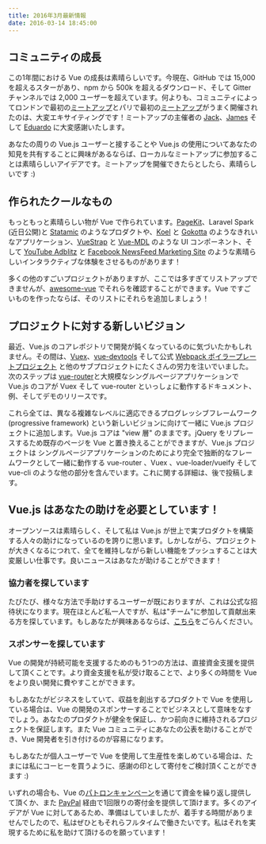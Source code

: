 ```yaml
---
title: 2016年3月最新情報
date: 2016-03-14 18:45:00
---
```


## コミュニティの成長

この1年間における Vue の成長は素晴らしいです。今現在、GitHub では 15,000 を超えるスターがあり、npm から 500k を超えるダウンロード、そして Gitter チャンネルでは 2,000 ユーザーを超えています。何よりも、コミュニティによってロンドンで最初の[ミートアップ](http://www.meetup.com/London-Vue-js-Meetup/)とパリで最初の[ミートアップ](http://www.meetup.com/Vuejs-Paris/?scroll=true)がうまく開催されたのは、大変エキサイティングです！ミートアップの主催者の [Jack](https://twitter.com/JackBarham)、[James](https://twitter.com/onejamesbrowne/) そして [Eduardo](https://twitter.com/posva/) に大変感謝いたします。

<!-- more -->

あなたの周りの Vue.js ユーザーと接することや Vue.js の使用についてあなたの知見を共有することに興味があるならば、ローカルなミートアップに参加することは素晴らしいアイデアです。ミートアップを開催できたらとしたら、素晴らしいです :)

## 作られたクールなもの

もっともっと素晴らしい物が Vue で作られています。[PageKit](https://pagekit.com/)、Laravel Spark (近日公開)と [Statamic](https://v2.statamic.com/) のようなプロダクトや、[Koel](http://koel.phanan.net/) と [Gokotta](https://github.com/Zhangdroid/Gokotta) のようなきれいなアプリケーション、[VueStrap](http://yuche.github.io/vue-strap/) と [Vue-MDL](http://posva.net/vue-mdl/) のような UI コンポーネント、そして [YouTube Adblitz](https://adblitz.withyoutube.com) と [Facebook NewsFeed Marketing Site](https://newsfeed.fb.com/) のような素晴らしいインタラクティブな体験をさせるものがあります！

多くの他のすごいプロジェクトがありますが、ここでは多すぎてリストアップできませんが、[awesome-vue](https://github.com/vuejs/awesome-vue) でそれらを確認することができます。Vue ですごいものを作ったならば、そのリストにそれらを追加しましょう！

## プロジェクトに対する新しいビジョン

最近、Vue.js のコアレポジトリで開発が鈍くなっているのに気づいたかもしれません。その間は、[Vuex](https://github.com/vuejs/vuex)、[vue-devtools](https://github.com/vuejs/vue-devtools) そして公式 [Webpack ボイラープレートプロジェクト](https://github.com/vuejs-templates/webpack) と他のサブプロジェクトにたくさんの労力を注いでいました。次のステップは [vue-router](https://github.com/vuejs/vue-router)と大規模なシングルページアプリケーションで Vue.js のコアが Vuex そして vue-router といっしょに動作するドキュメント、例、そしてデモのリリースです。

これら全ては、異なる複雑なレベルに適応できるプログレッシブフレームワーク (progressive framework) という新しいビジョンに向けて一緒に Vue.js  プロジェクトに追加します。Vue.js コアは "view 層" のままです。jQuery をリプレースするため既存のページを Vue と置き換えることができますが、Vue.js プロジェクトは シングルページアプリケーションのためにより完全で独断的なフレームワークとして一緒に動作する vue-router 、Vuex 、vue-loader/vueify そして vue-cli のような他の部分を含んでいます。これに関する詳細は、後で投稿します。

## Vue.js はあなたの助けを必要としています！

オープンソースは素晴らしく、そして私は Vue.js が世上で実プロダクトを構築する人々の助けになっているのを誇りに思います。しかしながら、プロジェクトが大きくなるにつれて、全てを維持しながら新しい機能をプッシュすることは大変厳しい仕事です。良いニュースはあなたが助けることができます！

### 協力者を探しています

たびたび、様々な方法で手助けするユーザーが既におりますが、これは公式な招待状になります。現在ほとんど私一人ですが、私は"チーム"に参加して貢献出来る方を探しています。もしあなたが興味あるならば、[こちら](https://docs.google.com/forms/d/1SgDgKZqyivEf5xl0EOWNfs68Xy3f4oBzLXIlwlS0BIs/viewform)をごらんください。

### スポンサーを探しています

Vue の開発が持続可能を支援するためのもう1つの方法は、直接資金支援を提供して頂くことです。より資金支援を私が受け取ることで、より多くの時間を Vue をより良い開発に費やすことができます。

もしあなたがビジネスをしていて、収益を創出するプロダクトで Vue を使用している場合は、Vue の開発のスポンサーすることでビジネスとして意味をなすでしょう。あなたのプロダクトが健全を保証し、かつ前向きに維持されるプロジェクトを保証します。また Vue コミュニティにあなたの公表を助けることができ、Vue 開発者を引き付けるのが容易になります。

もしあなたが個人ユーザーで Vue を使用して生産性を楽しめている場合は、たまには私にコーヒーを買うように、感謝の印として寄付をご検討頂くことができます :)

いずれの場合も、Vue の[パトロンキャンペーン](https://www.patreon.com/evanyou)を通じて資金を繰り返し提供して頂くか、また [PayPal](https://www.paypal.me/evanyou) 経由で1回限りの寄付金を提供して頂けます。多くのアイデアが Vue に対してあるため、準備はしていましたが、着手する時間がありませんでしたので、私はぜひともそれらフルタイムで働きたいです。私はそれを実現するために私を助けて頂けるのを願っています！
